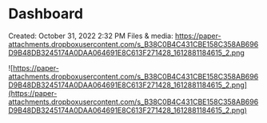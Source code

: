 # Dashboard

Created: October 31, 2022 2:32 PM
Files & media: https://paper-attachments.dropboxusercontent.com/s_B38C0B4C431CBE158C358AB696D9B48DB3245174A0DAA064691E8C613F271428_1612881184615_2.png

![https://paper-attachments.dropboxusercontent.com/s_B38C0B4C431CBE158C358AB696D9B48DB3245174A0DAA064691E8C613F271428_1612881184615_2.png](https://paper-attachments.dropboxusercontent.com/s_B38C0B4C431CBE158C358AB696D9B48DB3245174A0DAA064691E8C613F271428_1612881184615_2.png)